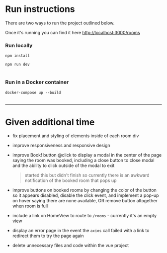 # Run instructions
There are two ways to run the project outlined below. 

Once it's running you can find it here  [http://localhost:3000/rooms](http://localhost:3000/rooms/)

### Run locally
`npm install`

`npm run dev`
<br>
<br>

### Run in a Docker container
`docker-compose up --build`
<br>
<br>

---

# Given additional time


-  fix placement and styling of elements inside of each room div

-  improve responsiveness and responsive design

-  improve Book! button @click to display a modal in the center of the page saying the room was booked, including a close button to close modal and the ability to click outside of the modal to exit
	> started this but didn't finish so currently there is an awkward notification of the booked room that pops up


- improve buttons on booked rooms by changing the color of the button so it appears disabled, disable the click event, and implement a pop-up on hover saying there are none available, OR remove button altogether when room is full

-  include a link on HomeView to route to `/rooms` - currently it's an empty view

-  display an error page in the event the `axios` call failed with a link to redirect them to try the page again

- delete unnecessary files and code within the vue project
